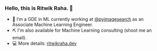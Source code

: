 ### Hello, this is Ritwik Raha. 👋

- 🔭 I’m a GDE in ML currently working at [@pyimagesearch](https://pyimagesearch.com/) as an Associate Machine Learning Engineer.
- ⛏️ I'm also available for Machine Learning consulting (shoot me an email).
- 💻 More details: [ritwikraha.dev](https://ritwikraha.dev)

